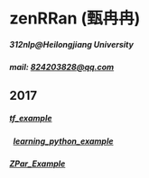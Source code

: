 # zenRRan (甄冉冉)
##### 312nlp@Heilongjiang University
##### mail: 824203828@qq.com
  

    
##  2017
#####   [tf_example](https://github.com/zenRRan/tf_example)
#####   [learning_python_example](https://github.com/zenRRan/learning_python_example)  
#####   [ZPar_Example](https://github.com/zenRRan/ZPar_Example)
